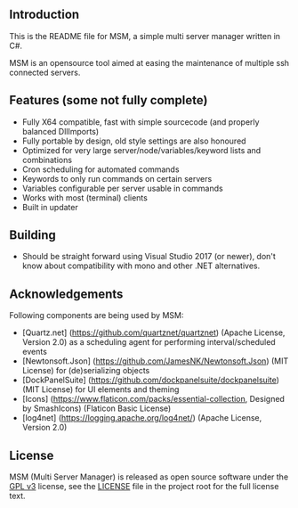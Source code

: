 ## Introduction

This is the README file for MSM, a simple multi server manager written in C#.

MSM is an opensource tool aimed at easing the maintenance of multiple ssh connected servers.

## Features (some not fully complete)
* Fully X64 compatible, fast with simple sourcecode (and properly balanced DllImports)
* Fully portable by design, old style settings are also honoured
* Optimized for very large server/node/variables/keyword lists and combinations
* Cron scheduling for automated commands
* Keywords to only run commands on certain servers
* Variables configurable per server usable in commands
* Works with most (terminal) clients
* Built in updater

## Building

* Should be straight forward using Visual Studio 2017 (or newer), don't know about compatibility with mono and other .NET alternatives.

## Acknowledgements

Following components are being used by MSM:

* [Quartz.net] (https://github.com/quartznet/quartznet) (Apache License, Version 2.0) as a scheduling agent for performing interval/scheduled events
* [Newtonsoft.Json] (https://github.com/JamesNK/Newtonsoft.Json) (MIT License) for (de)serializing objects
* [DockPanelSuite] (https://github.com/dockpanelsuite/dockpanelsuite) (MIT License) for UI elements and theming
* [Icons] (https://www.flaticon.com/packs/essential-collection, Designed by SmashIcons) (Flaticon Basic License)
* [log4net] (https://logging.apache.org/log4net/) (Apache License, Version 2.0)

## License

MSM (Multi Server Manager) is released as open source software under the [GPL v3](https://opensource.org/licenses/gpl-3.0.html) 
license, see the [LICENSE](./LICENSE.md) file in the project root for the full license text.